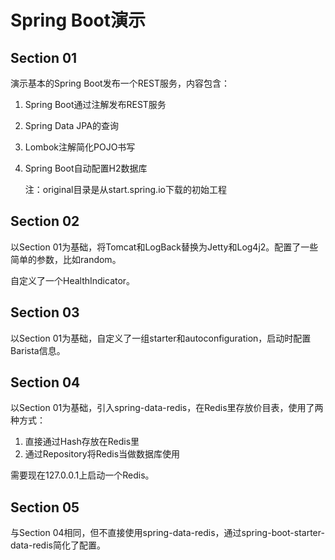 # Spring Boot演示

## Section 01

演示基本的Spring Boot发布一个REST服务，内容包含：

1. Spring Boot通过注解发布REST服务
2. Spring Data JPA的查询
3. Lombok注解简化POJO书写
4. Spring Boot自动配置H2数据库

    注：original目录是从start.spring.io下载的初始工程

## Section 02

以Section 01为基础，将Tomcat和LogBack替换为Jetty和Log4j2。配置了一些简单的参数，比如random。

自定义了一个HealthIndicator。

## Section 03

以Section 01为基础，自定义了一组starter和autoconfiguration，启动时配置Barista信息。

## Section 04

以Section 01为基础，引入spring-data-redis，在Redis里存放价目表，使用了两种方式：

1. 直接通过Hash存放在Redis里
2. 通过Repository将Redis当做数据库使用

需要现在127.0.0.1上启动一个Redis。

## Section 05

与Section 04相同，但不直接使用spring-data-redis，通过spring-boot-starter-data-redis简化了配置。



